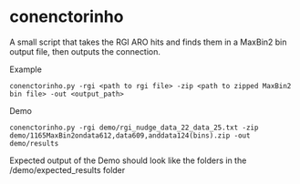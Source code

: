 # conenctorinho
A small script that takes the RGI ARO hits and finds them in a MaxBin2 bin output file, then outputs the connection.


Example
```
conenctorinho.py -rgi <path to rgi file> -zip <path to zipped MaxBin2 bin file> -out <output_path>
```

Demo
```
conenctorinho.py -rgi demo/rgi_nudge_data_22_data_25.txt -zip demo/1165MaxBin2ondata612,data609,anddata124(bins).zip -out demo/results
```

Expected output of the Demo should look like the folders in the /demo/expected_results folder

